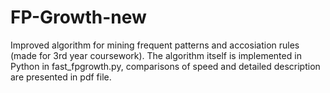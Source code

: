# FP-Growth-new
Improved algorithm for mining frequent patterns and accosiation rules (made for 3rd year coursework). 
The algorithm itself is implemented in Python in fast_fpgrowth.py, comparisons of speed and detailed description are presented in pdf file.
